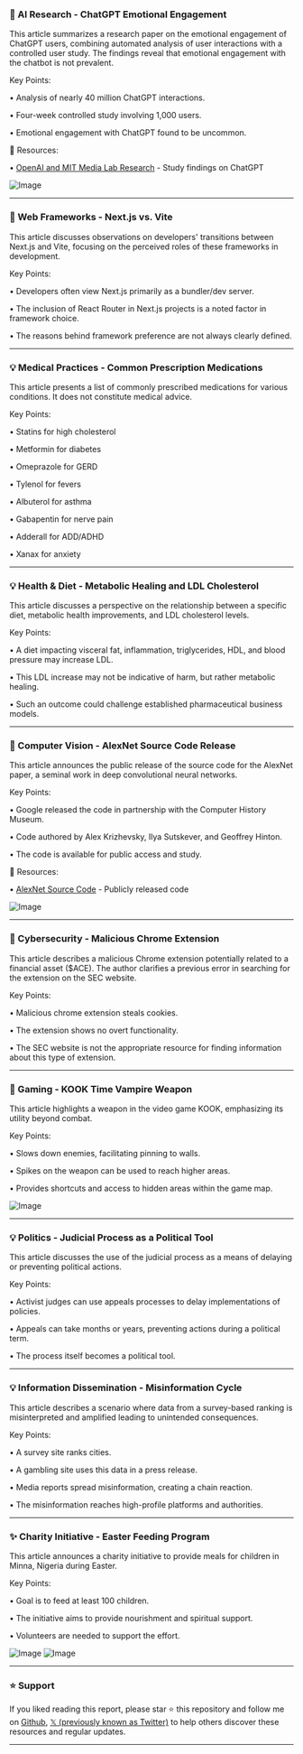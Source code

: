 ### 🤖 AI Research - ChatGPT Emotional Engagement

This article summarizes a research paper on the emotional engagement of ChatGPT users, combining automated analysis of user interactions with a controlled user study.  The findings reveal that emotional engagement with the chatbot is not prevalent.

Key Points:

•  Analysis of nearly 40 million ChatGPT interactions.


•  Four-week controlled study involving 1,000 users.


•  Emotional engagement with ChatGPT found to be uncommon.


🔗 Resources:

• [OpenAI and MIT Media Lab Research](https://x.com/btibor91/status/1903133127184355766) - Study findings on ChatGPT


![Image](https://pbs.twimg.com/media/GmlJfAGaEAIz2K8?format=jpg&name=small)


---

### 🤖 Web Frameworks - Next.js vs. Vite

This article discusses observations on developers' transitions between Next.js and Vite, focusing on the perceived roles of these frameworks in development.

Key Points:

• Developers often view Next.js primarily as a bundler/dev server.


•  The inclusion of React Router in Next.js projects is a noted factor in framework choice.


•  The reasons behind framework preference are not always clearly defined.



---

### 💡 Medical Practices - Common Prescription Medications

This article presents a list of commonly prescribed medications for various conditions.  It does not constitute medical advice.

Key Points:

• Statins for high cholesterol


• Metformin for diabetes


• Omeprazole for GERD


• Tylenol for fevers


• Albuterol for asthma


• Gabapentin for nerve pain


• Adderall for ADD/ADHD


• Xanax for anxiety



---

### 💡 Health & Diet - Metabolic Healing and LDL Cholesterol

This article discusses a perspective on the relationship between a specific diet, metabolic health improvements, and LDL cholesterol levels.

Key Points:

• A diet impacting visceral fat, inflammation, triglycerides, HDL, and blood pressure may increase LDL.


•  This LDL increase may not be indicative of harm, but rather metabolic healing.


•  Such an outcome could challenge established pharmaceutical business models.



---

### 🤖 Computer Vision - AlexNet Source Code Release

This article announces the public release of the source code for the AlexNet paper, a seminal work in deep convolutional neural networks.

Key Points:

• Google released the code in partnership with the Computer History Museum.


•  Code authored by Alex Krizhevsky, Ilya Sutskever, and Geoffrey Hinton.


•  The code is available for public access and study.


🔗 Resources:

• [AlexNet Source Code](https://x.com/JeffDean/status/1902829213843067216) - Publicly released code


![Image](https://pbs.twimg.com/media/GmgzpmXaEAkwXsj?format=png&name=small)


---

### 🤖 Cybersecurity - Malicious Chrome Extension

This article describes a malicious Chrome extension potentially related to a financial asset ($ACE).  The author clarifies a previous error in searching for the extension on the SEC website.

Key Points:

• Malicious chrome extension steals cookies.


•  The extension shows no overt functionality.


•  The SEC website is not the appropriate resource for finding information about this type of extension.


---

### 🚀 Gaming - KOOK Time Vampire Weapon

This article highlights a weapon in the video game KOOK, emphasizing its utility beyond combat.

Key Points:

• Slows down enemies, facilitating pinning to walls.


•  Spikes on the weapon can be used to reach higher areas.


•  Provides shortcuts and access to hidden areas within the game map.


![Image](https://pbs.twimg.com/ext_tw_video_thumb/1903387597856256001/pu/img/S0pNbKIZqa4Lkdut.jpg)


---

### 💡 Politics - Judicial Process as a Political Tool

This article discusses the use of the judicial process as a means of delaying or preventing political actions.

Key Points:

•  Activist judges can use appeals processes to delay implementations of policies.


•  Appeals can take months or years, preventing actions during a political term.


• The process itself becomes a political tool.



---

### 💡 Information Dissemination - Misinformation Cycle

This article describes a scenario where data from a survey-based ranking is misinterpreted and amplified leading to unintended consequences.

Key Points:

• A survey site ranks cities.


• A gambling site uses this data in a press release.


• Media reports spread misinformation, creating a chain reaction.


•  The misinformation reaches high-profile platforms and authorities.



---

### ✨ Charity Initiative - Easter Feeding Program

This article announces a charity initiative to provide meals for children in Minna, Nigeria during Easter.

Key Points:

•  Goal is to feed at least 100 children.


•  The initiative aims to provide nourishment and spiritual support.


•  Volunteers are needed to support the effort.



![Image](https://pbs.twimg.com/media/GmoDPBxXAAA5Hmh?format=jpg&name=small)
![Image](https://pbs.twimg.com/media/GmoDPFOX0AAcNDe?format=jpg&name=small)


---

### ⭐️ Support

If you liked reading this report, please star ⭐️ this repository and follow me on [Github](https://github.com/Drix10), [𝕏 (previously known as Twitter)](https://x.com/DRIX_10_) to help others discover these resources and regular updates.

---
